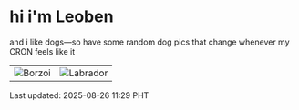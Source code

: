 # hi i'm Leoben

and i like dogs—so have some random dog pics that change whenever my CRON feels like it

|  |  |
|--------|----------|
| ![Borzoi](https://random-dog-vercel.vercel.app/api/random-borzoi?v=1756178991) | ![Labrador](https://random-dog-vercel.vercel.app/api/random-labrador?v=1756178991) |

Last updated: 2025-08-26 11:29 PHT
